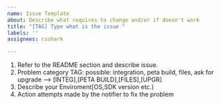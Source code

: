 ```yaml
---
name: Issue Template
about: Describe what requires to change and/or if doesn't work
title: "[TAG] Type what is the issue "
labels: ''
assignees: csshark

---
```


1. Refer to the README section and describe issue.
2. Problem category TAG: possible: integration, peta build, files, ask for upgrade --> [INTEG],[PETA BUILD],[FILES],[UPGR]
3. Describe your Enviroment[OS,SDK version etc.)
4. Action attempts made by the notifier to fix the problem

